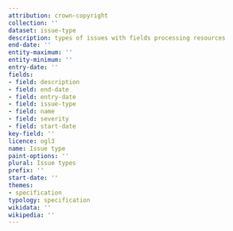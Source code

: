 ```yaml
---
attribution: crown-copyright
collection: ''
dataset: issue-type
description: types of issues with fields processing resources
end-date: ''
entity-maximum: ''
entity-minimum: ''
entry-date: ''
fields:
- field: description
- field: end-date
- field: entry-date
- field: issue-type
- field: name
- field: severity
- field: start-date
key-field: ''
licence: ogl3
name: Issue type
paint-options: ''
plural: Issue types
prefix: ''
start-date: ''
themes:
- specification
typology: specification
wikidata: ''
wikipedia: ''
---
```

